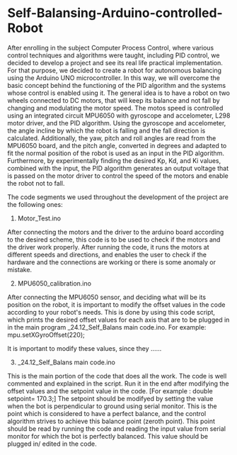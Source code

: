 # Self-Balansing-Arduino-controlled-Robot

After enrolling in the subject  Computer Process Control, where various control techniques and algorithms were taught, including PID control, we decided to develop a project and see its real life practical implementation.
For that purpose, we decided to create a robot for autonomous balancing using the Arduino UNO microcontroller. In this way, we will overcome the basic concept behind the functioning of the PID algorithm and the systems whose control is enabled using it.
The general idea is to have a robot on two wheels connected to DC motors, that will keep its balance and not fall by changing and modulating the motor speed. The motos speed is controlled using an integrated circuit MPU6050 with gyroscope and accelometer, L298 motor driver, and the PID algorithm. Using the gyroscope and accelometer, the angle incline by which the robot is falling and the fall direction is calculated. Additionally, the yaw, pitch and roll angles are read from the MPU6050 board, and the pitch angle, converted in degrees and adapted to fit the normal position of the robot is used as an input in the PID algorithm. Furthermore, by experimentally finding the desired Kp, Kd, and Ki values, combined with the input, the PID algorithm generates an output voltage that is passed on the motor driver to control the speed of the motors and enable the robot not to fall. 


The code segments we used throughout the development of the project are the following ones: 

1) Motor_Test.ino

After connecting the motors and the driver to the arduino board according to the desired scheme, this code is to be used to check if the motors and the driver work properly.
After running the code, it runs the motors at different speeds and directions, and enables the user to check if the hardware and the connections are working or there is some anomaly or mistake. 

2) MPU6050_calibration.ino

After connecting the MPU6050 sensor, and deciding what will be its position on the robot, it is important to modify the offset values in the code according to your robot's needs. This is done by using this code script, which prints the desired offset values for each axis that are to be plugged in in the main program _24.12_Self_Balans main code.ino. 
For example: mpu.setXGyroOffset(220);

It is important to modify these values, since they ......

3) _24.12_Self_Balans main code.ino

This is the main portion of the code that does all the work. The code is well commented and explained in the script. 
Run it in the end after modifying the offset values and the setpoint value in the code. [For example : double setpoint= 170.3;]
The setpoint should be modifyed by setting the value when the bot is perpendicular to ground using serial monitor. This is the point which is considered to have a perfect balance, and the control algorithm strives to achieve this balance point (zeroth point). 
This point should be read by running the code and reading the input value from serial monitor for which the bot is perfectly balanced. This value should be plugged in/ edited in the code. 



